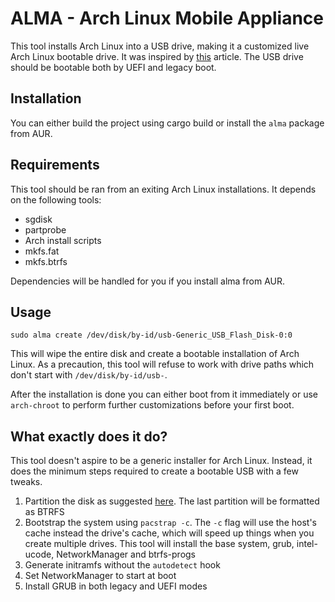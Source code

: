 # ALMA - Arch Linux Mobile Appliance

This tool installs Arch Linux into a USB drive, making it a customized live Arch Linux bootable
drive. It was inspired by [this](http://valleycat.org/linux/arch-usb.html) article. The USB drive
should be bootable both by UEFI and legacy boot.

## Installation

You can either build the project using cargo build or install the `alma` package from AUR.

## Requirements

This tool should be ran from an exiting Arch Linux installations. It depends on the following tools:

* sgdisk
* partprobe
* Arch install scripts
* mkfs.fat
* mkfs.btrfs

Dependencies will be handled for you if you install alma from AUR.

## Usage

``` shell
sudo alma create /dev/disk/by-id/usb-Generic_USB_Flash_Disk-0:0
```

This will wipe the entire disk and create a bootable installation of Arch Linux. As a precaution,
this tool will refuse to work with drive paths which don't start with `/dev/disk/by-id/usb-`.

After the installation is done you can either boot from it immediately or use `arch-chroot` to
perform further customizations before your first boot.

## What exactly does it do?

This tool doesn't aspire to be a generic installer for Arch Linux. Instead, it does the minimum
steps required to create a bootable USB with a few tweaks.

1. Partition the disk as suggested [here](http://valleycat.org/linux/arch-usb.html). The last
   partition will be formatted as BTRFS
1. Bootstrap the system using `pacstrap -c`. The `-c` flag will use the host's cache instead the
drive's cache, which will speed up things when you create multiple drives. This tool will install
the base system, grub, intel-ucode, NetworkManager and btrfs-progs
1. Generate initramfs without the `autodetect` hook
1. Set NetworkManager to start at boot
1. Install GRUB in both legacy and UEFI modes
